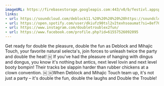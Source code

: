 ```yaml
---
imageURL: https://firebasestorage.googleapis.com:443/v0/b/festivl.appspot.com/o/userContent%2F31CF1D41-D726-42DA-8931-7570CAAE8235.png?alt=media&token=2b1f874d-c7f7-4444-a6b3-1cdf96c76cc4
links:
- url: https://soundcloud.com/deblock11.%20%20%20%20%20https://soundcloud.com/tracy-mihajic
- url: https://open.spotify.com/user/dkiufz90tsl2v2texhsoaumat?si=8ef70a1a3a644fcc&nd=1&dlsi=7273debdc744426e
- url: https://www.instagram.com/doubletroublex2fun/
- url: https://www.facebook.com/profile.php?id=61557526092095
---
```

Get ready for double the pleasure, double the fun as Deblock and Mihajic Touch, your favorite natural selecta's, join forces to unleash twice the party and double the heat!  ￼ If you've had the pleasure of hanging with dingus and dongus, you know it's nothing but antics, next level lovin and next level booty bompin! Their tracks be slappin harder than rubber chickens at a clown convention.  ￼ ￼When Deblock and Mihajic Touch team up, it's not just a party – it's double the fun, double the laughs and Double the Trouble!
